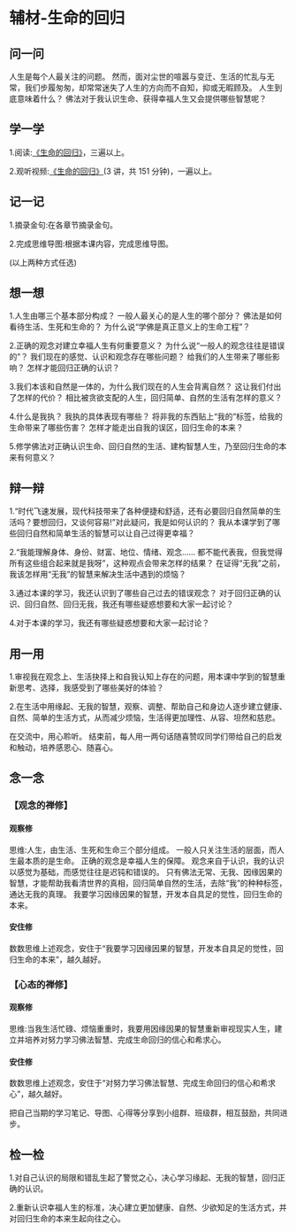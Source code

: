 # 辅材-生命的回归

## 问一问

人生是每个人最关注的问题。
然而，面对尘世的喧嚣与变迁、生活的忙乱与无常，我们步履匆匆，却常常迷失了人生的方向而不自知，抑或无暇顾及。
人生到底意味着什么？
佛法对于我认识生命、获得幸福人生又会提供哪些智慧呢？

## 学一学

1.阅读:[《生命的回归》](.)，三遍以上。

2.观听视频:[《生命的回归》](https://www.youtube.com/watch?v=vB5DlQnqui4&list=PLFOtSydP54hcKF_EwqYFFZy8nX8yqcTB9)(3 讲，共 151 分钟)，一遍以上。

## 记一记

1.摘录金句:在各章节摘录金句。

2.完成思维导图:根据本课内容，完成思维导图。

(以上两种方式任选)

## 想一想

1.人生由哪三个基本部分构成？
一般人最关心的是人生的哪个部分？
佛法是如何看待生活、生死和生命的？
为什么说“学佛是真正意义上的生命工程”？

2.正确的观念对建立幸福人生有何重要意义？
为什么说“一般人的观念往往是错误的”？
我们现在的感觉、认识和观念存在哪些问题？
给我们的人生带来了哪些影响？
怎样才能回归正确的认识？

3.我们本该和自然是一体的，为什么我们现在的人生会背离自然？
这让我们付出了怎样的代价？
相比被贪欲支配的人生，回归简单、自然的生活有怎样的意义？

4.什么是我执？
我执的具体表现有哪些？
将非我的东西贴上“我的”标签，给我的生命带来了哪些伤害？
怎样才能走出自我的误区，回归生命的本来？

5.修学佛法对正确认识生命、回归自然的生活、建构智慧人生，乃至回归生命的本来有何意义？

## 辩一辩

1.“时代飞速发展，现代科技带来了各种便捷和舒适，还有必要回归自然简单的生活吗？要想回归，又谈何容易!”对此疑问，我是如何认识的？
我从本课学到了哪些回归自然和简单生活的智慧可以让自己过得更幸福？

2.“我能理解身体、身份、财富、地位、情绪、观念......
都不能代表我，但我觉得所有这些组合起来就是我呀”，这种观点会带来怎样的结果？
在证得“无我”之前，我该怎样用“无我”的智慧来解决生活中遇到的烦恼？

3.通过本课的学习，我还认识到了哪些自己过去的错误观念？
对于回归正确的认识、回归自然、回归无我，我还有哪些疑惑想要和大家一起讨论？

4.对于本课的学习，我还有哪些疑惑想要和大家一起讨论？

## 用一用

1.审视我在观念上、生活抉择上和自我认知上存在的问题，用本课中学到的智慧重新思考、选择，我感受到了哪些美好的体验？

2.在生活中用缘起、无我的智慧，观察、调整、帮助自己和身边人逐步建立健康、自然、简单的生活方式，从而减少烦恼，生活得更加理性、从容、坦然和慈悲。

在交流中，用心聆听。
结束前，每人用一两句话随喜赞叹同学们带给自己的启发和触动，培养感恩心、随喜心。

## 念一念

### 【观念的禅修】

#### 观察修

思维:人生，由生活、生死和生命三个部分组成。
一般人只关注生活的层面，而人生最本质的是生命。
正确的观念是幸福人生的保障。
观念来自于认识，我的认识以感觉为基础，而感觉往往是迟钝和错误的。
只有佛法无常、无我、因缘因果的智慧，才能帮助我看清世界的真相，回归简单自然的生活，去除“我”的种种标签，通达无我的真理。
我要学习因缘因果的智慧，开发本自具足的觉性，回归生命的本来。

#### 安住修

数数思维上述观念，安住于“我要学习因缘因果的智慧，开发本自具足的觉性，回归生命的本来”，越久越好。

### 【心态的禅修】

#### 观察修

思维:当我生活忙碌、烦恼重重时，我要用因缘因果的智慧重新审视现实人生，建立并培养对努力学习佛法智慧、完成生命回归的信心和希求心。

#### 安住修

数数思维上述观念，安住于“对努力学习佛法智慧、完成生命回归的信心和希求心”，越久越好。

把自己当期的学习笔记、导图、心得等分享到小组群、班级群，相互鼓励，共同进步。

## 检一检

1.对自己认识的局限和错乱生起了警觉之心，决心学习缘起、无我的智慧，回归正确的认识。

2.重新认识幸福人生的标准，决心建立更加健康、自然、少欲知足的生活方式，并对回归生命的本来生起向往之心。

